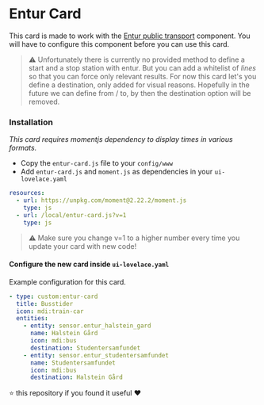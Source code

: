 # Entur Card
This card is made to work with the [Entur public transport](https://www.home-assistant.io/components/sensor.entur_public_transport/) component. You will have to configure this component before you can use this card.


>⚠️ Unfortunately there is currently no provided method to define a start and a stop station with entur. But you can add a whitelist of *lines* so that you can force only relevant results. For now this card let's you define a destination, only added for visual reasons. Hopefully in the future we can define from / to, by then the destination option will be removed.

### Installation
*This card requires momentjs dependency to display times in various formats.*

- Copy the `entur-card.js` file to your `config/www`
- Add `entur-card.js` and `moment.js` as dependencies in your `ui-lovelace.yaml`

```yaml
resources:
  - url: https://unpkg.com/moment@2.22.2/moment.js
    type: js
  - url: /local/entur-card.js?v=1
    type: js
```

>⚠️ Make sure you change v=1 to a higher number every time you update your card with new code!

#### Configure the new card inside `ui-lovelace.yaml`

Example configuration for this card.
```yaml
- type: custom:entur-card
  title: Busstider
  icon: mdi:train-car
  entities:
    - entity: sensor.entur_halstein_gard
      name: Halstein Gård
      icon: mdi:bus
      destination: Studentersamfundet
    - entity: sensor.entur_studentersamfundet
      name: Studentersamfundet
      icon: mdi:bus
      destination: Halstein Gård
```

⭐️ this repository if you found it useful ❤️

